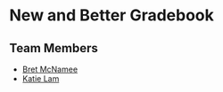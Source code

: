 # New and Better Gradebook
## Team Members
* [Bret McNamee](https://github.com/Bret-McNamee)
* [Katie Lam](https://github.com/klam9)
